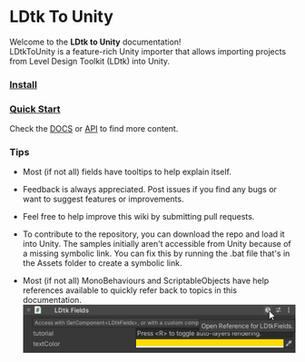 # LDtk To Unity

Welcome to the **LDtk to Unity** documentation!  
LDtkToUnity is a feature-rich Unity importer that allows importing projects from Level Design Toolkit (LDtk) into Unity.

### [Install](documentation/Installation/topic_Install.md)

### [Quick Start](documentation/Importer/topic_ProjectImporter.md)

Check the [DOCS](documentation/Importer/topic_ProjectImporter.md) 
or [API](api/LDtkUnity.yml) to find more content.



### Tips
- Most (if not all) fields have tooltips to help explain itself.


- Feedback is always appreciated. Post issues if you find any bugs or want to suggest features or improvements.


- Feel free to help improve this wiki by submitting pull requests.
- To contribute to the repository, you can download the repo and load it into Unity. The samples initially aren't accessible from Unity because of a missing symbolic link. You can fix this by running the .bat file that's in the Assets folder to create a symbolic link.


- Most (if not all) MonoBehaviours and ScriptableObjects have help references available to quickly refer back to topics in this documentation.  
  ![Asset Reference](images/img_Unity_HelpUrl.png)
